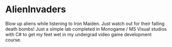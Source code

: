 # AlienInvaders
Blow up aliens while listening to Iron Maiden. Just watch out for their falling death bombs! Just a simple lab completed in Monogame / MS Visual studios with C# to get my feet wet in my undergrad video game development course.
